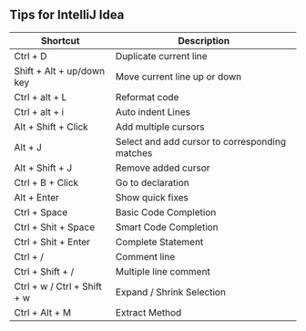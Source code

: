 ## Tips for IntelliJ Idea

| Shortcut                     | Description                                    |
|------------------------------|------------------------------------------------|
| Ctrl + D                     | Duplicate current line                         |
| Shift + Alt + up/down key    | Move current line up or down                   |
| Ctrl + alt + L               | Reformat code                                  |
| Ctrl + alt + i               | Auto indent Lines                              |
| Alt + Shift + Click          | Add multiple cursors                           |
| Alt + J                      | Select and add cursor to corresponding matches |
| Alt + Shift + J              | Remove added cursor                            |
| Ctrl + B + Click             | Go to declaration                              |
| Alt + Enter                  | Show quick fixes                               |
| Ctrl + Space                 | Basic Code Completion                          |
| Ctrl + Shit + Space          | Smart Code Completion                          |
| Ctrl + Shit + Enter          | Complete Statement                             |
| Ctrl + /                     | Comment line                                   |
| Ctrl + Shift + /             | Multiple line comment                          |
| Ctrl + w /  Ctrl + Shift + w | Expand / Shrink Selection                      |
| Ctrl + Alt + M               | Extract Method                                 |
